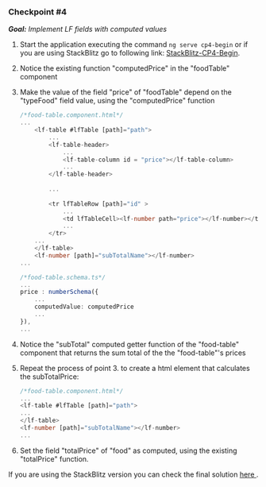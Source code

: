 ### Checkpoint #4

_**Goal:** Implement LF fields with computed values_

1.  Start the application executing the command `ng serve cp4-begin` or if you are using  StackBlitz go to following link: <a href="https://stackblitz.com/github/opensoft-sa/lf-self-checkin/tree/cp4-begin"  target="_blank">StackBlitz-CP4-Begin</a>.
2.  Notice the existing function "computedPrice" in the "foodTable" component
3.  Make the value of the field "price" of "foodTable" depend on the "typeFood" field value, using the "computedPrice" function

	```typescript
	/*food-table.component.html*/
	...
		<lf-table #lfTable [path]="path">
			...
			<lf-table-header>
				...
				<lf-table-column id = "price"></lf-table-column>
				...
			</lf-table-header>
				
			...
			
			<tr lfTableRow [path]="id" >
				...
				<td lfTableCell><lf-number path="price"></lf-number></td>
				...
			</tr>
		...
		</lf-table>
		<lf-number [path]="subTotalName"></lf-number>
	...

	/*food-table.schema.ts*/
	...
	price : numberSchema({
        ...
		computedValue: computedPrice
		...
	}),
	...
	```

4.  Notice the "subTotal" computed getter function of the "food-table" component that returns the sum total of the the "food-table"'s prices
5.  Repeat the process of point 3. to create a html element that calculates the subTotalPrice:
		
	```typescript
	/*food-table.component.html*/
	...
	<lf-table #lfTable [path]="path">
	...
	</lf-table>
	<lf-number [path]="subTotalName"></lf-number>
	...
	```

6.  Set the field "totalPrice" of "food" as computed, using the existing "totalPrice" function.

If you are using the StackBlitz version you can check the final solution <a href="https://stackblitz.com/github/opensoft-sa/lf-self-checkin/tree/cp4-end"  target="_blank"> here </a>.